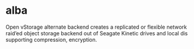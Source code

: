 # alba
Open vStorage alternate backend creates a replicated or flexible network raid’ed  object storage backend out of Seagate Kinetic drives and local dis supporting compression, encryption.
